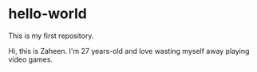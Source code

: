 # hello-world
This is my first repository.

Hi, this is Zaheen. I'm 27 years-old and love wasting myself away playing video games.
